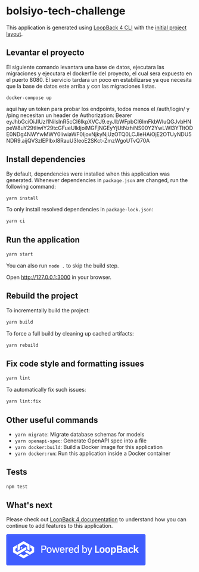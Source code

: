 # bolsiyo-tech-challenge

This application is generated using [LoopBack 4 CLI](https://loopback.io/doc/en/lb4/Command-line-interface.html) with the
[initial project layout](https://loopback.io/doc/en/lb4/Loopback-application-layout.html).

## Levantar el proyecto

El siguiente comando levantara una base de datos, ejecutara las migraciones y ejecutara el dockerfile del proyecto, el cual sera expuesto en el puerto 8080. El servicio tardara un poco en estabilizarse ya que necesita que la base de datos este arriba y con las migraciones listas.

```
docker-compose up
```

aqui hay un token para probar los endpoints, todos menos el /auth/login/ y /ping necesitan un header de Authorization: Bearer  eyJhbGciOiJIUzI1NiIsInR5cCI6IkpXVCJ9.eyJlbWFpbCI6ImFkbWluQGJvbHNpeW8uY29tIiwiY29tcGFueUlkIjoiMGFjNGEyYjUtNzhiNS00Y2YwLWI3YTItODE0NDg4NWYwMWY0IiwiaWF0IjoxNjkyNjUzOTQ0LCJleHAiOjE2OTUyNDU5NDR9.aijQV3zlEPlbxl8RauU3IeoE2SKct-ZmzWgoUTvQ70A

## Install dependencies

By default, dependencies were installed when this application was generated.
Whenever dependencies in `package.json` are changed, run the following command:

```sh
yarn install
```

To only install resolved dependencies in `package-lock.json`:

```sh
yarn ci
```

## Run the application

```sh
yarn start
```

You can also run `node .` to skip the build step.

Open http://127.0.0.1:3000 in your browser.

## Rebuild the project

To incrementally build the project:

```sh
yarn build
```

To force a full build by cleaning up cached artifacts:

```sh
yarn rebuild
```

## Fix code style and formatting issues

```sh
yarn lint
```

To automatically fix such issues:

```sh
yarn lint:fix
```

## Other useful commands

- `yarn migrate`: Migrate database schemas for models
- `yarn openapi-spec`: Generate OpenAPI spec into a file
- `yarn docker:build`: Build a Docker image for this application
- `yarn docker:run`: Run this application inside a Docker container

## Tests

```sh
npm test
```

## What's next

Please check out [LoopBack 4 documentation](https://loopback.io/doc/en/lb4/) to
understand how you can continue to add features to this application.

[![LoopBack](https://github.com/loopbackio/loopback-next/raw/master/docs/site/imgs/branding/Powered-by-LoopBack-Badge-(blue)-@2x.png)](http://loopback.io/)
